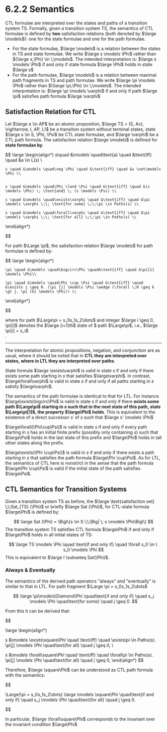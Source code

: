 # 6.2.2 Semantics

CTL formulae are interpreted over the states and paths of a transition system TS. Formally, given a transition system TS, the semantics of CTL formulae is defined by **two** satisfaction relations (both denoted by $\large \models$): one for the state formulae and one for the path formulae.

- For the state formulae, $\large \models$ is a relation between the states in TS and state formulae. We write $\large s \models \Phi$ rather than $(\large s,\Phi) \in \;\models$. The intended interpretation is: $\large s \models \Phi$ if and only if state formula $\large \Phi$ holds in state $\large s$ 
- For the path formulae, $\large \models$ is a relation between maximal path fragments in TS and path formulae. We write $\large \pi \models \Phi$ rather than $(\large \pi,\Phi) \in \;\models$. The intended interpretation is: $\large \pi \models \varphi$ if and only if path $\large \pi$ satisfies path formula $\large \varphi$ 

## Satisfaction Relation for CTL

Let $\large a \in AP$ be an atomic proposition, $\large TS = (S, Act, \rightarrow, I, AP, L)$ be a transition system without terminal states, state $\large s \in S, \Phi, \Psi$ be CTL state formulae, and $\large \varphi$ be a CTL path formula. The satisfaction relation $\large \models$ is defined for **state formulae by**.

$$
\large
\begin{align*}
    s\quad &\models \quad\text{a} \quad  &\text{iff} \quad &a \in L(s) \\

	s \quad &\models \quad\neg \Phi \quad &\text{iff} \quad &s \not\models \Phi \\

    
    s \quad &\models \quad\Phi \land \Psi \quad &\text{iff} \quad &(s \models \Phi) \; \text{and} \; (s \models \Psi) \\

	s \quad &\models \quad\exists\varphi \quad &\text{iff} \quad &\pi \models \varphi \;\; \text{for some} \;\;\pi \in Paths(s) \\
	
    s \quad &\models \quad\forall\varphi \quad &\text{iff} \quad &\pi \models \varphi \;\; \text{for all} \;\;\pi \in Paths(s) \\
\end{align*}

$$

For path $\Large \pi$, the satisfaction relation $\large \models$  for path formulae is defined by:

$$
\large
\begin{align*}


	\pi \quad &\models \quad\bigcirc\Phi \quad&\text{iff} \quad &\pi[1] \models \Phi\\
    
    \pi \quad &\models \quad\Phi \cup \Psi \quad &\text{iff} \quad &\exists j \geq 0. (\pi [j] \models \Psi \wedge (\forall \;0 \geq k \gt j. \pi [k] \models \Phi)) \\

\end{align*}

$$

where for path $\Large\pi = s_0s_1s_2\dots$ and integer $\large i \geq 0, \pi[i]$ denotes the $\large (i+1)th$ state of $ path $\Large\pi$, i.e., $\large \pi[i] = s_i$  
.

---

The interpretation for atomic propositions, negation, and conjunction are as usual, where it should be noted that in **CTL they are interpreted over states, where in LTL they are interpreted over paths**. 

State formula $\large \exists\varphi$ is valid in state *s* if and only if there exists some path starting in *s* that satisfies $\large\varphi$. In contrast, $\large\forall\varphi$ is valid in state *s* if and only if all paths starting in *s* satisfy $\large\varphi$.

The semantics of the path formulae is identical to that for LTL. For instance $\large\exists\bigcirc\Phi$ is valid in state *s* if and only if there **exists some path $\Large\pi$ starting in *s* such that in the next state of this path, state $\Large\pi[1]$, the property $\large\Phi$ holds**. This is equivalent to the existence of a direct successor *s´* of *s* such that $\large s' \models \Phi$ 

$\large\forall(\Phi\cup\Psi)$ is valid in state *s* if and only if every path starting in *s* has an initial finite prefix (possibly only containing *s*) such that $\large\Psi$ holds in the last state of this prefix and $\large\Phi$ holds in tall other states along the prefix. 

$\large\exists(\Phi \cup\Psi)$ is valid in *s* if and only if there exists a path starting in *s* that satisfies the path formula $\large\Phi \cup\Psi$. As for LTL, the semantics of CTL here is nonstrict in the sense that the path formula $\large\Phi \cup\Psi$ is valid if the initial state of the path satisfies $\large\Psi$.   


## CTL Semantics for Transition Systems

Given a transition system TS as before, the $\large \text{satisfaction set} \;\;Sat_{TS} (\Phi)$ or briefly $\large Sat (\Phi)$, for CTL-state formula $\large\Phi$ is defined by:

$$
\large Sat (\Phi) = \Bigl\{s \in S \;\;\Big| \; s \models \Phi\Bigl\}
$$
The transition system TS satisfies CTL formula $\large\Phi$ if and only if $\large\Phi$ holds in all initial states of TS:

$$
\large TS \models \Phi \quad \text{if and only if} \quad \forall s_0 \in I. s_0 \models \Phi
$$
This is equivalent to $\large I \subseteq Sat(\Phi)$.

### Always & Eventually

The semantics of the derived path operators "always" and "eventually" is similar to that in LTL. For path fragment $\Large \pi = s_0s_1s_2\dots$ 

$$
\large \pi\models\Diamond\Phi \quad\text{if and only if} \quad s_j \models \Phi \quad\text{for some} \quad j \geq 0.
$$

From this it can be derived that:

$$

\large
\begin{align*}

s &\models \exists\square\Phi \quad \text{iff} \quad \exists\pi \in Paths(s). \pi[j] \models \Phi \quad\text{for all} \quad j \geq 0, \\


s &\models \forall\square\Phi \quad \text{iff} \quad \forall\pi \in Paths(s). \pi[j] \models \Phi \quad\text{for all} \quad j \geq 0,
\end{align*}
$$

Therefore, $\large \square\Phi$ can be understood as CTL path formula with the semantics:

$$

\Large{\pi = s_0s_1s_2\dots} \large \models \square\Phi \quad\text{if and only if} \quad s_j \models \Phi \quad\text{for all} \quad j \geq 0.

$$

In particular, $\large \forall\square\Phi$ corresponds to the invariant over the invariant condition $\large\Phi$

